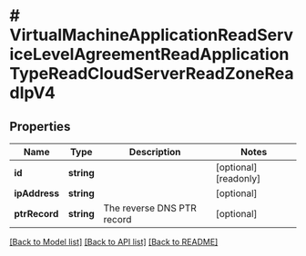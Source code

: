 # # VirtualMachineApplicationReadServiceLevelAgreementReadApplicationTypeReadCloudServerReadZoneReadIpV4

## Properties

Name | Type | Description | Notes
------------ | ------------- | ------------- | -------------
**id** | **string** |  | [optional] [readonly]
**ipAddress** | **string** |  | [optional]
**ptrRecord** | **string** | The reverse DNS PTR record | [optional]

[[Back to Model list]](../../README.md#models) [[Back to API list]](../../README.md#endpoints) [[Back to README]](../../README.md)
